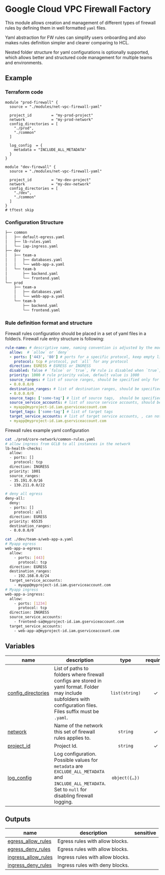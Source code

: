 # Google Cloud VPC Firewall Factory

This module allows creation and management of different types of firewall rules by defining them in well formatted `yaml` files. 

Yaml abstraction for FW rules can simplify users onboarding and also makes rules definition simpler and clearer comparing to HCL.

Nested folder structure for yaml configurations is optionally supported, which allows better and structured code management for multiple teams and environments.

## Example

### Terraform code

```hcl
module "prod-firewall" {
  source = "./modules/net-vpc-firewall-yaml"
  
  project_id         = "my-prod-project"
  network            = "my-prod-network"
  config_directories = [
    "./prod",
    "./common"
  ]

  log_config  = {
    metadata = "INCLUDE_ALL_METADATA"
  }
}

module "dev-firewall" {
  source = "./modules/net-vpc-firewall-yaml"
  
  project_id         = "my-dev-project"
  network            = "my-dev-network"
  config_directories = [
    "./dev",
    "./common"
  ]
}
# tftest skip
```

### Configuration Structure

```bash
├── common
│   ├── default-egress.yaml
│   ├── lb-rules.yaml
│   └── iap-ingress.yaml
├── dev
│   ├── team-a
│   │   ├── databases.yaml
│   │   └── webb-app-a.yaml
│   └── team-b
│       ├── backend.yaml
│       └── frontend.yaml
└── prod
    ├── team-a
    │   ├── databases.yaml
    │   └── webb-app-a.yaml
    └── team-b
        ├── backend.yaml
        └── frontend.yaml
```

### Rule definition format and structure

Firewall rules configuration should be placed in a set of yaml files in a folder/s. Firewall rule entry structure is following:

```yaml
rule-name: # descriptive name, naming convention is adjusted by the module
  allow:  # `allow` or `deny`
  - ports: ['443', '80'] # ports for a specific protocol, keep empty list `[]` for all ports
    protocol: tcp # protocol, put `all` for any protocol
  direction: EGRESS # EGRESS or INGRESS
  disabled: false # `false` or `true`, FW rule is disabled when `true`, default value is `false`
  priority: 1000 # rule priority value, default value is 1000
  source_ranges: # list of source ranges, should be specified only for `INGRESS` rule
  - 0.0.0.0/0
  destination_ranges: # list of destination ranges, should be specified only for `EGRESS` rule
  - 0.0.0.0/0
  source_tags: ['some-tag'] # list of source tags,  should be specified only for `INGRESS` rule
  source_service_accounts: # list of source service accounts, should be specified only for `INGRESS` rule, can not be specified together with `source_tags` or `target_tags`
  - myapp@myproject-id.iam.gserviceaccount.com
  target_tags: ['some-tag'] # list of target tags
  target_service_accounts: # list of target service accounts, , can not be specified together with `source_tags` or `target_tags`
  - myapp@myproject-id.iam.gserviceaccount.com
```


Firewall rules example yaml configuration

```bash
cat ./prod/core-network/common-rules.yaml
# allow ingress from GCLB to all instances in the network
lb-health-checks:
  allow:
  - ports: []
    protocol: tcp
  direction: INGRESS
  priority: 1001
  source_ranges:
  - 35.191.0.0/16
  - 130.211.0.0/22

# deny all egress
deny-all:
  deny:
  - ports: []
    protocol: all
  direction: EGRESS
  priority: 65535
  destination_ranges:
  - 0.0.0.0/0

cat ./dev/team-a/web-app-a.yaml
# Myapp egress
web-app-a-egress:
  allow:
    - ports: [443]
      protocol: tcp
  direction: EGRESS
  destination_ranges:
    - 192.168.0.0/24
  target_service_accounts:
    - myapp@myproject-id.iam.gserviceaccount.com
# Myapp ingress
web-app-a-ingress:
  allow:
    - ports: [1234]
      protocol: tcp
  direction: INGRESS
  source_service_accounts:
    - frontend-sa@myproject-id.iam.gserviceaccount.com
  target_service_accounts:
    - web-app-a@myproject-id.iam.gserviceaccount.com
```
<!-- BEGIN TFDOC -->

## Variables

| name | description | type | required | default |
|---|---|:---:|:---:|:---:|
| [config_directories](variables.tf#L17) | List of paths to folders where firewall configs are stored in yaml format. Folder may include subfolders with configuration files. Files suffix must be `.yaml`. | <code>list&#40;string&#41;</code> | ✓ |  |
| [network](variables.tf#L30) | Name of the network this set of firewall rules applies to. | <code>string</code> | ✓ |  |
| [project_id](variables.tf#L35) | Project Id. | <code>string</code> | ✓ |  |
| [log_config](variables.tf#L22) | Log configuration. Possible values for `metadata` are `EXCLUDE_ALL_METADATA` and `INCLUDE_ALL_METADATA`. Set to `null` for disabling firewall logging. | <code title="object&#40;&#123;&#10;  metadata &#61; string&#10;&#125;&#41;">object&#40;&#123;&#8230;&#125;&#41;</code> |  | <code>null</code> |

## Outputs

| name | description | sensitive |
|---|---|:---:|
| [egress_allow_rules](outputs.tf#L17) | Egress rules with allow blocks. |  |
| [egress_deny_rules](outputs.tf#L25) | Egress rules with allow blocks. |  |
| [ingress_allow_rules](outputs.tf#L33) | Ingress rules with allow blocks. |  |
| [ingress_deny_rules](outputs.tf#L41) | Ingress rules with deny blocks. |  |

<!-- END TFDOC -->
